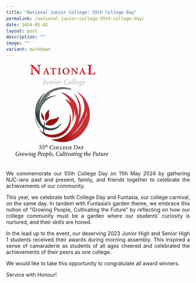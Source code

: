 ```yaml
---
title: "National Junior College: 55th College Day"
permalink: /national-junior-college-55th-college-day/
date: 2024-05-01
layout: post
description: ""
image: ""
variant: markdown
---
```

<img style="width:60%" alt="BANNER" src="/images/55th%20College%20Day/NJC55DC.jpg">
<br><br>
<p style="text-align: justify;"> We commemorate our 55th College Day on <time datetime="2024-05-11">11th May 2024</time> by gathering NJC-ians past and present, family, and friends together to celebrate the achievements of our community.</p>

<p style="text-align: justify;"> This year, we celebrate both College Day and Funtasia, our college carnival, on the same day. In tandem with Funtasia’s garden theme, we embrace this notion of “Growing People, Cultivating the Future” by reflecting on how our college community must be a garden where our students’ curiosity is nurtured, and their skills are honed.</p>

<p style="text-align: justify;"> In the lead up to the event, our deserving 2023 Junior High and Senior High 1 students received their awards during morning assembly. This inspired a sense of camaraderie as students of all ages cheered and celebrated the achievements of their peers as one college.</p>

<p style="text-align: justify;"> We would like to take this opportunity to congratulate all award winners.</p>
<p style="text-align: justify;"> Service with Honour!</p>